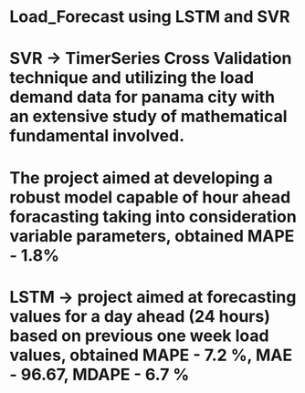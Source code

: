 # Load_Forecast using LSTM and SVR
# SVR -> TimerSeries Cross Validation technique and utilizing the load demand data for panama city with an extensive study  of mathematical fundamental involved. 
# The project aimed at developing a robust model capable of hour ahead foracasting taking into consideration variable parameters, obtained MAPE - 1.8%
# LSTM -> project aimed at forecasting values for a day ahead (24 hours) based on previous one week load values, obtained MAPE - 7.2 %, MAE - 96.67, MDAPE - 6.7 %   
